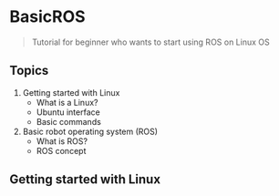 # BasicROS
> Tutorial for beginner who wants to start using ROS on Linux OS

## Topics
1. Getting started with Linux
   - What is a Linux?
   - Ubuntu interface
   - Basic commands
3. Basic robot operating system (ROS)
   - What is ROS?
   - ROS concept

## Getting started with Linux
